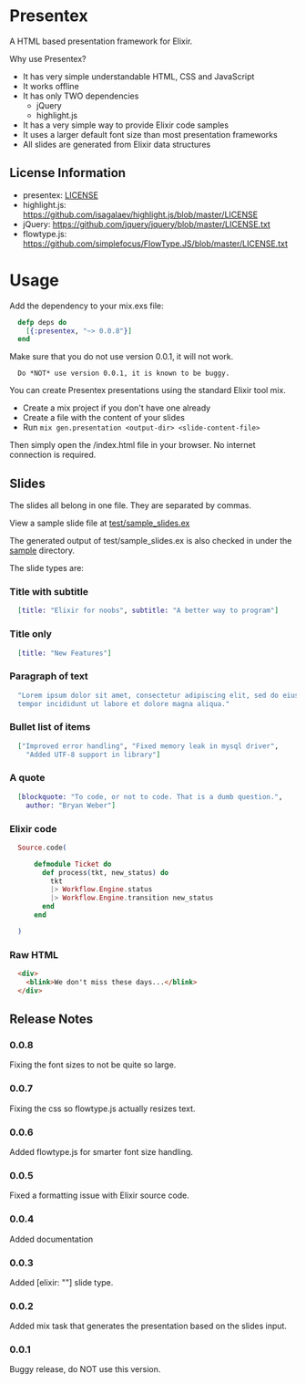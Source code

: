 Presentex
=========

A HTML based presentation framework for Elixir.

Why use Presentex?

* It has very simple understandable HTML, CSS and JavaScript
* It works offline
* It has only TWO dependencies
  * jQuery
  * highlight.js
* It has a very simple way to provide Elixir code samples
* It uses a larger default font size than most presentation frameworks
* All slides are generated from Elixir data structures


## License Information

* presentex: [LICENSE](LICENSE)
* highlight.js: https://github.com/isagalaev/highlight.js/blob/master/LICENSE
* jQuery: https://github.com/jquery/jquery/blob/master/LICENSE.txt
* flowtype.js: https://github.com/simplefocus/FlowType.JS/blob/master/LICENSE.txt

# Usage

Add the dependency to your mix.exs file:

```elixir
  defp deps do
    [{:presentex, "~> 0.0.8"}]
  end
```

Make sure that you do not use version 0.0.1, it will not work.

```text
  Do *NOT* use version 0.0.1, it is known to be buggy.
```

You can create Presentex presentations using the standard Elixir tool mix.

* Create a mix project if you don't have one already
* Create a file with the content of your slides
* Run `mix gen.presentation <output-dir> <slide-content-file>`

Then simply open the <output-dir>/index.html file in your browser. No internet
connection is required.

## Slides

The slides all belong in one file.  They are separated by commas.

View a sample slide file at [test/sample_slides.ex](test/sample_slides.ex)

The generated output of test/sample_slides.ex is also checked in under the [sample](sample) directory.

The slide types are:

### Title with subtitle

```elixir
  [title: "Elixir for noobs", subtitle: "A better way to program"]
```

### Title only

```elixir
  [title: "New Features"]
```

### Paragraph of text

```elixir
  "Lorem ipsum dolor sit amet, consectetur adipiscing elit, sed do eiusmod
  tempor incididunt ut labore et dolore magna aliqua."
```

### Bullet list of items

```elixir
  ["Improved error handling", "Fixed memory leak in mysql driver",
    "Added UTF-8 support in library"]
```

### A quote

```elixir
  [blockquote: "To code, or not to code. That is a dumb question.",
    author: "Bryan Weber"]
```

### Elixir code

```elixir
  Source.code(

      defmodule Ticket do
        def process(tkt, new_status) do
          tkt
          |> Workflow.Engine.status
          |> Workflow.Engine.transition new_status
        end
      end

  )
```

### Raw HTML

```html
  <div>
    <blink>We don't miss these days...</blink>
  </div>
```

## Release Notes

### 0.0.8

Fixing the font sizes to not be quite so large.

### 0.0.7

Fixing the css so flowtype.js actually resizes text.

### 0.0.6

Added flowtype.js for smarter font size handling.

### 0.0.5

Fixed a formatting issue with Elixir source code.

### 0.0.4

Added documentation

### 0.0.3

Added [elixir: "<source>"] slide type.

### 0.0.2

Added mix task that generates the presentation based on the slides input.

### 0.0.1

Buggy release, do NOT use this version.
